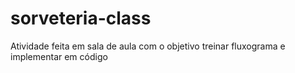 # sorveteria-class
Atividade feita em sala de aula com o objetivo treinar fluxograma e implementar em código
